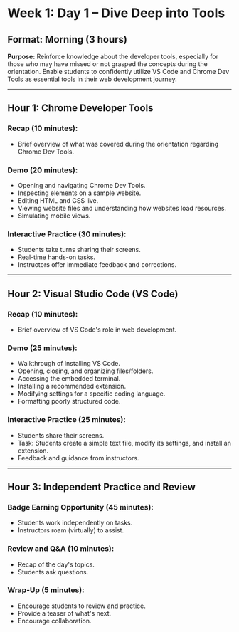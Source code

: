 # Week 1: Day 1 – Dive Deep into Tools

## Format: Morning (3 hours)

**Purpose:** Reinforce knowledge about the developer tools, especially for those who may have missed or not grasped the concepts during the orientation. Enable students to confidently utilize VS Code and Chrome Dev Tools as essential tools in their web development journey.

---

## Hour 1: Chrome Developer Tools

### Recap (10 minutes):

- Brief overview of what was covered during the orientation regarding Chrome Dev Tools.

### Demo (20 minutes):

- Opening and navigating Chrome Dev Tools.
- Inspecting elements on a sample website.
- Editing HTML and CSS live.
- Viewing website files and understanding how websites load resources.
- Simulating mobile views.

### Interactive Practice (30 minutes):

- Students take turns sharing their screens.
- Real-time hands-on tasks.
- Instructors offer immediate feedback and corrections.

---

## Hour 2: Visual Studio Code (VS Code)

### Recap (10 minutes):

- Brief overview of VS Code's role in web development.

### Demo (25 minutes):

- Walkthrough of installing VS Code.
- Opening, closing, and organizing files/folders.
- Accessing the embedded terminal.
- Installing a recommended extension.
- Modifying settings for a specific coding language.
- Formatting poorly structured code.

### Interactive Practice (25 minutes):

- Students share their screens.
- Task: Students create a simple text file, modify its settings, and install an extension.
- Feedback and guidance from instructors.

---

## Hour 3: Independent Practice and Review

### Badge Earning Opportunity (45 minutes):

- Students work independently on tasks.
- Instructors roam (virtually) to assist.

### Review and Q&A (10 minutes):

- Recap of the day's topics.
- Students ask questions.

### Wrap-Up (5 minutes):

- Encourage students to review and practice.
- Provide a teaser of what's next.
- Encourage collaboration.
